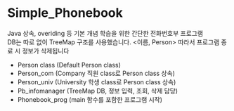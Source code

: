 # Simple_Phonebook

Java 상속, overiding 등 기본 개념 학습을 위한 간단한 전화번호부 프로그램  
DB는 따로 없이 TreeMap 구조를 사용했습니다. <이름, Person> 따라서 프로그램 종료 시 정보가 삭제됩니다  

- Person class (Default Person class)
- Person_com (Company 직원 class로 Person class 상속)
- Person_univ (University 학생 class로 Person class 상속)
- Pb_infomanager (TreeMap DB, 정보 입력, 조회, 삭제 담당)
- Phonebook_prog (main 함수를 포함한 프로그램 시작)
